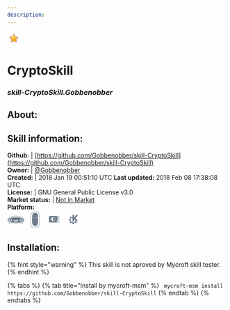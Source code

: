 ```yaml
---
description: 
---
```


![](../.gitbook/assets/star.png)  
# CryptoSkill  
### _skill-CryptoSkill.Gobbenobber_  
## About:  


## Skill information:  
**Github:** | [https://github.com/Gobbenobber/skill-CryptoSkill](https://github.com/Gobbenobber/skill-CryptoSkill)  
**Owner:** | [@Gobbenobber](https://github.com/Gobbenobber)  
**Created:** | 2018 Jan 19 00:51:10 UTC  **Last updated:** 2018 Feb 08 17:38:08 UTC  
**License:** | GNU General Public License v3.0  
**Market status:** | [Not in Market](https://market.mycroft.ai/skill/)  
**Platform:**  
 ![Mark I](../.gitbook/assets/mark-1-icon.png)  ![Mark II](../.gitbook/assets/mark-2-icon.png)  ![Picroft](../.gitbook/assets/picroft-icon.png)  ![plasmoid](../.gitbook/assets/kde.png)   
## Installation:  
{% hint style="warning" %}
This skill is not aproved by Mycroft skill tester.
{% endhint %}
    
{% tabs %}
{% tab title="Install by mycroft-msm" %}
``` mycroft-msm install https://github.com/Gobbenobber/skill-CryptoSkill```
{% endtab %}
  {% endtabs %}
  